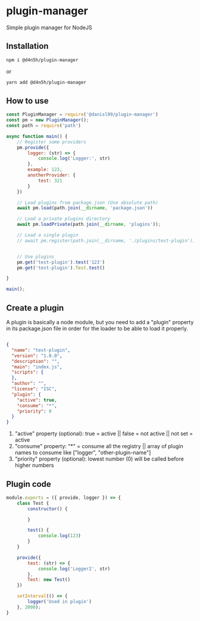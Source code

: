 # plugin-manager

Simple plugin manager for NodeJS

## Installation

```bash
npm i @d4n5h/plugin-manager
```

or

```bash
yarn add @d4n5h/plugin-manager
```

## How to use

```javascript
const PluginManager = require('@danisl99/plugin-manager')
const pm = new PluginManager();
const path = require('path')

async function main() {
    // Register some providers
    pm.provide({
        logger: (str) => {
            console.log('Logger:', str)
        },
        example: 123,
        anotherProvider: {
            test: 321
        }
    })

    // Load plugins from package.json (Use absolute path)
    await pm.load(path.join(__dirname, 'package.json'))

    // Load a private plugins directory
    await pm.loadPrivate(path.join(__dirname, 'plugins'));

    // Load a single plugin
    // await pm.register(path.join(__dirname, './plugins/test-plugin'))


    // Use plugins
    pm.get('test-plugin').test('123')
    pm.get('test-plugin').Test.test()

}

main();

```

## Create a plugin

A plugin is basically a node module, but you need to add a "plugin" property in its package.json file in order for the loader to be able to load it properly.

```json

{
  "name": "test-plugin",
  "version": "1.0.0",
  "description": "",
  "main": "index.js",
  "scripts": {
  },
  "author": "",
  "license": "ISC",
  "plugin": {
    "active": true,
    "consume": "*",
    "priority": 0
  }
}
```

1. "active" property (optional): true = active || false = not active || not set = active
2. "consume" property: "*" = consume all the registry || array of plugin names to consume like ["logger", "other-plugin-name"]
3. "priority" property (optional): lowest number (0) will be called before higher numbers

## Plugin code

```javascript
module.exports = ({ provide, logger }) => {
    class Test {
        constructor() {

        }

        test() {
            console.log(123)
        }
    }

    provide({
        test: (str) => {
            console.log('Logger2', str)
        },
        Test: new Test()
    })

    setInterval(() => {
        logger('Used in plugin')
    }, 2000);
}
```
